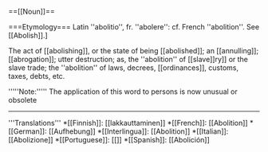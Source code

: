 ==[[Noun]]==

===Etymology===
Latin ''abolitio'', fr. ''abolere'': cf. French ''abolition''. See [[Abolish]].]

The act of [[abolishing]], or the state of being [[abolished]]; an [[annulling]]; [[abrogation]]; utter destruction; as, the ''abolition'' of [[slave]]ry]] or the slave trade; the ''abolition'' of laws, decrees, [[ordinances]], customs, taxes, debts, etc.

'''''Note:''''' The application of this word to persons is now unusual or obsolete

----
'''Translations''' 
*[[Finnish]]: [[lakkauttaminen]]
*[[French]]: [[Abolition]]
*[[German]]: [[Aufhebung]]
*[[Interlingua]]: [[Abolition]] 
*[[Italian]]: [[Abolizione]] 
*[[Portuguese]]: [[]] 
*[[Spanish]]: [[Abolición]]